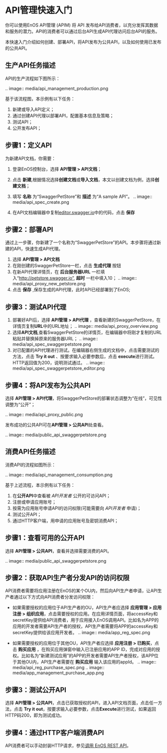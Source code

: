 # API管理快速入门

你可以使用EnOS API管理 (APIM) 将 API 发布给API消费者，以充分发挥其数据和服务的潜力。API的消费者可以通过后台API生成API代理访问后台API的服务。

本快速入门介绍如何创建、部署API，将API发布为公共API，以及如何使用已发布的公共API。




## 生产API任务描述

API的生产流程如下图所示：
  
.. image:: media/api_management_production.png

基于该流程图，本示例有以下任务：

  1. 新建或导入API定义；
  2. 通过创建API代理以部署API，配置基本信息及策略；
  3. 测试API；
  4. 公开发布API；



## 步骤1：定义API
为新建API文档，你需要：
1. 登录EnOS控制台，选择 **API管理 > API文档**；
   
2. 点击 **新建**,根据情况选择**创建文档**或**导入文档**，本文以创建文档为例，选择**创建文档**；
   
3. 填写 **名称** 为“SwaggerPetStore”和 **描述** 为“A sample API”。
    .. image:: media/api_spec_create.png

4. 在API文档编辑器中复制[editor.swagger.io](https://editor.swagger.io/)中的代码，点击 **保存**


## 步骤2：部署API
通过上一步骤，你新建了一个名称为“SwaggerPetStore”的API。本步骤将通过新建的API，快速生成API代理。
1. 选择 **API管理 > API文档**
2. 在刚创建的SwaggerPetStore一栏，点击 **生成代理** 按钮
3. 在新API代理详情页，在 **后台服务器URL** 一栏填入“http://petstore.swagger.io”, **超时** 一栏中填入10；
    .. image:: media/api_proxy_new_petstore.png
4. 点击 **保存** ,保存生成的API代理，此时API已经部署到了EnOS;
   

## 步骤3：测试API代理
1. 部署好API后，选择 **API管理 > API代理** ，查看新建的SwaggerPetStore，在详情页复制**URL**中的URL地址；
    .. image:: media/api_proxy_overview.png
2. 选择**API文档**,查看SwaggerPetStore的详情页，在编辑器中将刚才复制的URL粘贴并替换掉原来的服务器URL；
    .. image:: media/api_spec_swaggerpetstore.png
3. 对已配置的API代理进行测试。在编辑器右侧生成的文档中，点击需要测试的方法，点击 **Try it out** 、按要求输入必要参数后，点击 **execute**进行测试。HTTP返回值为200，说明测试通过。
    .. image:: media/api_spec_swaggerpetstore_editor.png

## 步骤4：将API发布为公共API
选择 **API管理 > API代理**，将SwaggerPetStore的部署状态调整为“在线”，可见性调整为“公开”；


.. image:: media/api_proxy_public.png

发布成功的公共API可在**API管理 > 公共API**处查看。

.. image:: media/public_api_swaggerpetstore.png

## 消费API任务描述

消费API的流程如图所示：

.. image:: media/api_management_consumption.png

基于上述流程，本示例有以下任务：
  1. 在**公开API**中查看被 _API开发者_ 公开的可访问API；
  2. 注册或申请应用账号；
  3. 按需为应用账号申请API的访问权限(可能需要向 _API开发者_ 申请)；
  4. 测试公开API；
  5. 通过HTTP客户端，用申请的应用账号及密钥消费API；

## 步骤1：查看可用的公开API
选择 **API管理 > 公共API**，查看并选择需要消费的API。

.. image:: media/public_api_swaggerpetstore.png


## 步骤2：获取API生产者分发API的访问权限

API消费者需要将应用注册在EnOS的某个OU内，然后向API生产者申请，让API生产者通过以下方式向API消费者分发访问权限：

- 如果需要授权的应用位于API生产者的OU，API生产者应选择 **应用管理 > 应用注册 > 组织应用**，点击需要授权的应用。在应用详情页面，将accessKey和secretKey提供给API消费者，用于应用接入EnOS调用API。比如名为APP的应用的开发者需要API生产者的授权，API生产者需要将APP的accessKey和secretKey提供给该应用开发者。
    .. image:: media/app_reg_spec.png

- 如果需要授权的应用位于其他OU，API生产者应选择 **应用注册 > 已购买**，点击 **购买应用** ，在购买应用弹窗中输入已注册应用的APP ID，完成对应用的授权。比如名为“新建测试应用”的APP的开发者需要API生产者授权，该APP位于其他OU内，API生产者需要在 **购买应用** 输入该应用的appId。
    .. image:: media/api_reg_purchase_spec.png
    .. image:: media/app_management_purchase_app.png



## 步骤3：测试公开API

选择 **API管理 > 公共API**，点击已获取授权的API，进入API文档页面，点击任一方法，点击 **Try it out**，按要求输入必要参数，点击**Execute**进行测试，如果返回HTTP码200，即为测试成功。

## 步骤4：通过HTTP客户端消费API

API消费者可以手动封装HTTP请求，参见[调用 EnOS REST API](/docs/app-development/zh_CN/2.0.9/call_enos_api)。

